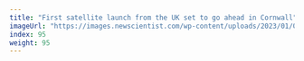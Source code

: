 ```yaml
---
title: "First satellite launch from the UK set to go ahead in Cornwall"
imageUrl: "https://images.newscientist.com/wp-content/uploads/2023/01/09124716/SEI_139691489.jpg?width=600"
index: 95
weight: 95
---
```

